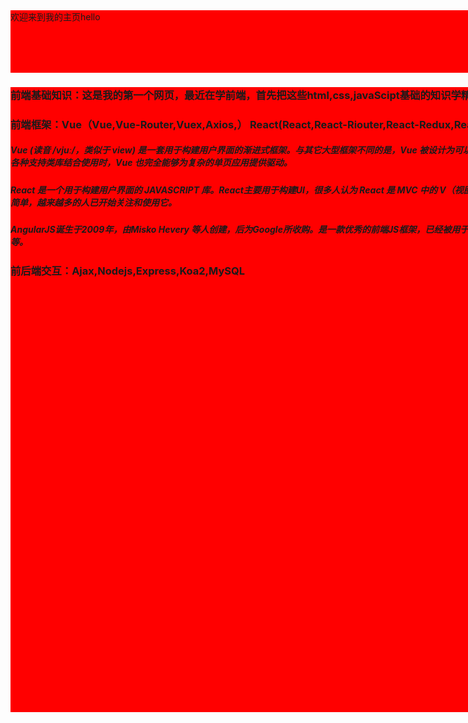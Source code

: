 <html>
<head>
  <title>我的第一个网页</title>
  <meta charset="utf-8">
  <meta name="viewport" content="width=device-width,initial-scale=1.0">
  <style type="text/css">
    .a{background:red;width:1000px;height:100px;}
    .b{background:red;width:1600px;height:1000px;}
  </style>
</head>
  <body> 
    <div class="a">
      欢迎来到我的主页hello
      </div>
    <div class="b">
      <h3>前端基础知识：这是我的第一个网页，最近在学前端，首先把这些html,css,javaScipt基础的知识学精通，然后再去学Html5,css3,Jquery,BootStrap,MVC、MVVM，Swiper,ES6、、7、8、9，</h3>
      <h3>前端框架：Vue（Vue,Vue-Router,Vuex,Axios,） React(React,React-Riouter,React-Redux,React-Saga,DvaJS,UmiJS)  Angular</h3>
      <h5>Vue (读音 /vjuː/，类似于 view) 是一套用于构建用户界面的渐进式框架。与其它大型框架不同的是，Vue 被设计为可以自底向上逐层应用。Vue 的核心库只关注视图层，不仅易于上手，还便于与第三方库或既有项目整合。另一方面，当与现代化的工具链以及各种支持类库结合使用时，Vue 也完全能够为复杂的单页应用提供驱动。</h5>
      <h5>React 是一个用于构建用户界面的 JAVASCRIPT 库。React主要用于构建UI，很多人认为 React 是 MVC 中的 V（视图）。React 起源于 Facebook 的内部项目，用来架设 Instagram 的网站，并于 2013 年 5 月开源。React 拥有较高的性能，代码逻辑非常简单，越来越多的人已开始关注和使用它。</h5>
      <h5>AngularJS诞生于2009年，由Misko Hevery 等人创建，后为Google所收购。是一款优秀的前端JS框架，已经被用于Google的多款产品当中。AngularJS有着诸多特性，最为核心的是：MVVM、模块化、自动化双向数据绑定、语义化标签、依赖注入等等。</h5>
      <h3>前后端交互：Ajax,Nodejs,Express,Koa2,MySQL</h3>
    </div>
  </body>
  
 
</html>

